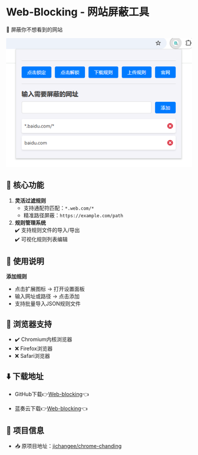 # Web-Blocking - 网站屏蔽工具  
🚫 屏蔽你不想看到的网站

![项目截图](https://github.com/QsSama-W/Web-blocking/blob/main/%E6%95%88%E6%9E%9C%E5%9B%BE.png)  


## 🌟 核心功能  
1. **灵活过滤规则**  
   - 支持通配符匹配：`*.web.com/*`  
   - 精准路径屏蔽：`https://example.com/path`  
2. **规则管理系统**  
   ✔️ 支持规则文件的导入/导出  
   ✔️ 可视化规则列表编辑  


## 📖 使用说明  
 **添加规则**  
   - 点击扩展图标 → 打开设置面板  
   - 输入网址或路径 → 点击添加
   - 支持批量导入JSON规则文件  


## 🚀 浏览器支持
- ✔️ Chromium内核浏览器
- ❌ Firefox浏览器
- ❌ Safari浏览器

## ⬇️ 下载地址
-  GitHub下载👉[Web-blocking](https://github.com/user-attachments/files/19516315/Web-blocking.zip)👈
  
-  蓝奏云下载👉[Web-blocking](https://wwls.lanzoue.com/ijWTZ2s1a7ba)👈


## 📢 项目信息  
- 📥 原项目地址：[jichangee/chrome-chanding](https://github.com/jichangee/chrome-chanding)

